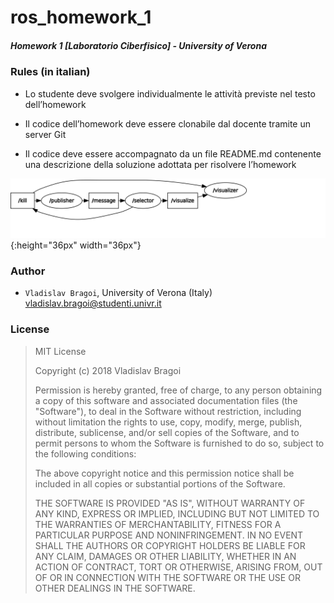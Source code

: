 # ros_homework_1 #
##### Homework 1 [Laboratorio Ciberfisico] - University of Verona #####

### Rules (in italian) ###
* Lo studente deve svolgere individualmente le attività previste nel testo dell’homework

* Il codice dell’homework deve essere clonabile dal docente tramite un server Git

* Il codice deve essere accompagnato da un file README.md contenente una descrizione della soluzione adottata per risolvere l’homework

![](images/full_process.svg){:height="36px" width="36px"}


### Author ###

* `Vladislav Bragoi`, University of Verona (Italy) [vladislav.bragoi@studenti.univr.it](mailto:vladislav.bragoi@studenti.univr.it)

### License ###

> MIT License
>
> Copyright (c) 2018 Vladislav Bragoi
> 
> Permission is hereby granted, free of charge, to any person obtaining a copy
> of this software and associated documentation files (the "Software"), to deal
> in the Software without restriction, including without limitation the rights
> to use, copy, modify, merge, publish, distribute, sublicense, and/or sell
> copies of the Software, and to permit persons to whom the Software is
> furnished to do so, subject to the following conditions:
> 
> The above copyright notice and this permission notice shall be included in all
> copies or substantial portions of the Software.
> 
> THE SOFTWARE IS PROVIDED "AS IS", WITHOUT WARRANTY OF ANY KIND, EXPRESS OR
> IMPLIED, INCLUDING BUT NOT LIMITED TO THE WARRANTIES OF MERCHANTABILITY,
> FITNESS FOR A PARTICULAR PURPOSE AND NONINFRINGEMENT. IN NO EVENT SHALL THE
> AUTHORS OR COPYRIGHT HOLDERS BE LIABLE FOR ANY CLAIM, DAMAGES OR OTHER
> LIABILITY, WHETHER IN AN ACTION OF CONTRACT, TORT OR OTHERWISE, ARISING FROM,
> OUT OF OR IN CONNECTION WITH THE SOFTWARE OR THE USE OR OTHER DEALINGS IN THE
> SOFTWARE.
 